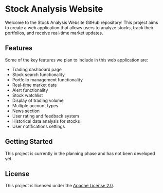 # Stock Analysis Website

Welcome to the Stock Analysis Website GitHub repository! This project aims to create a web application that allows users to analyze stocks, track their portfolios, and receive real-time market updates.

## Features

Some of the key features we plan to include in this web application are:

- Trading dashboard page 
- Stock search functionality
- Portfolio management functionality
- Real-time market data
- Alert functionality
- Stock watchlist
- Display of trading volume
- Multiple account types
- News section
- User rating and feedback system
- Historical data analysis for stocks
- User notifications settings

## Getting Started

This project is currently in the planning phase and has not been developed yet.

## License

This project is licensed under the [Apache License 2.0](https://www.apache.org/licenses/LICENSE-2.0).
